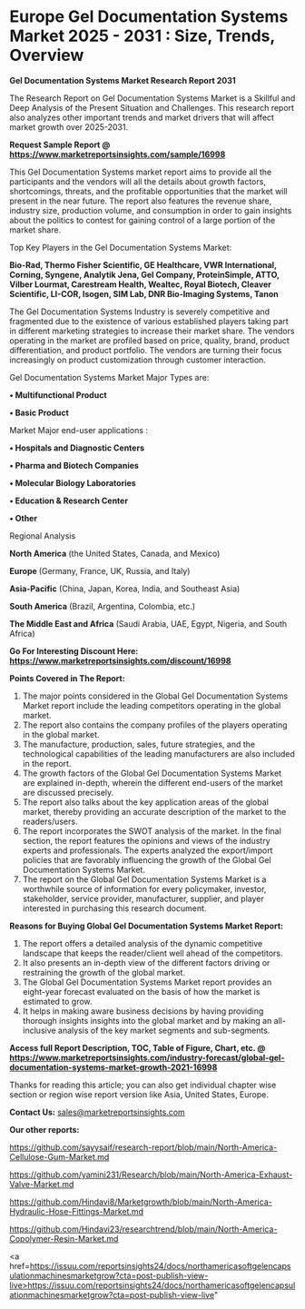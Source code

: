 # Europe Gel Documentation Systems Market 2025 - 2031 : Size, Trends, Overview

<strong>Gel Documentation Systems Market Research Report 2031</strong>

The Research Report on Gel Documentation Systems Market is a Skillful and Deep Analysis of the Present Situation and Challenges. This research report also analyzes other important trends and market drivers that will affect market growth over 2025-2031.

<strong>Request Sample Report @ <a href=https://www.marketreportsinsights.com/sample/16998>https://www.marketreportsinsights.com/sample/16998</a></strong>

This Gel Documentation Systems market report aims to provide all the participants and the vendors will all the details about growth factors, shortcomings, threats, and the profitable opportunities that the market will present in the near future. The report also features the revenue share, industry size, production volume, and consumption in order to gain insights about the politics to contest for gaining control of a large portion of the market share.

Top Key Players in the Gel Documentation Systems Market:

<strong>Bio-Rad, Thermo Fisher Scientific, GE Healthcare, VWR International, Corning, Syngene, Analytik Jena, Gel Company, ProteinSimple, ATTO, Vilber Lourmat, Carestream Health, Wealtec, Royal Biotech, Cleaver Scientific, LI-COR, Isogen, SIM Lab, DNR Bio-Imaging Systems, Tanon</strong>

The Gel Documentation Systems Industry is severely competitive and fragmented due to the existence of various established players taking part in different marketing strategies to increase their market share. The vendors operating in the market are profiled based on price, quality, brand, product differentiation, and product portfolio. The vendors are turning their focus increasingly on product customization through customer interaction.

Gel Documentation Systems Market Major Types are:

<strong>• Multifunctional Product

• Basic Product</strong>

Market Major end-user applications :

<strong>• Hospitals and Diagnostic Centers

• Pharma and Biotech Companies

• Molecular Biology Laboratories

• Education & Research Center

• Other</strong>

Regional Analysis

</u><strong><b>North America</b></strong> (the United States, Canada, and Mexico)

<strong><b>Europe </b></strong>(Germany, France, UK, Russia, and Italy)

<strong><b>Asia-Pacific</b></strong> (China, Japan, Korea, India, and Southeast Asia)

<strong><b>South America</b></strong> (Brazil, Argentina, Colombia, etc.)

<strong><b>The Middle East and Africa</b></strong> (Saudi Arabia, UAE, Egypt, Nigeria, and South Africa)

<strong>Go For Interesting Discount Here: <a href=https://www.marketreportsinsights.com/discount/16998>https://www.marketreportsinsights.com/discount/16998</a></strong>

<strong>Points Covered in The Report:</strong>
<ol>
  <li>The major points considered in the Global Gel Documentation Systems Market report include the leading competitors operating in the global market.</li>
  <li>The report also contains the company profiles of the players operating in the global market.</li>
  <li>The manufacture, production, sales, future strategies, and the technological capabilities of the leading manufacturers are also included in the report.</li>
  <li>The growth factors of the Global Gel Documentation Systems Market are explained in-depth, wherein the different end-users of the market are discussed precisely.</li>
  <li>The report also talks about the key application areas of the global market, thereby providing an accurate description of the market to the readers/users.</li>
  <li>The report incorporates the SWOT analysis of the market. In the final section, the report features the opinions and views of the industry experts and professionals. The experts analyzed the export/import policies that are favorably influencing the growth of the Global Gel Documentation Systems Market.</li>
  <li>The report on the Global Gel Documentation Systems Market is a worthwhile source of information for every policymaker, investor, stakeholder, service provider, manufacturer, supplier, and player interested in purchasing this research document.</li>
</ol>
<strong>Reasons for Buying Global Gel Documentation Systems Market Report:</strong>

<ol>
  <li>The report offers a detailed analysis of the dynamic competitive landscape that keeps the reader/client well ahead of the competitors.</li>
  <li>It also presents an in-depth view of the different factors driving or restraining the growth of the global market.</li>
  <li>The Global Gel Documentation Systems Market report provides an eight-year forecast evaluated on the basis of how the market is estimated to grow.</li>
  <li>It helps in making aware business decisions by having providing thorough insights insights into the global market and by making an all-inclusive analysis of the key market segments and sub-segments.</li>
</ol>
<strong>Access full Report Description, TOC, Table of Figure, Chart, etc. @ <a href=https://www.marketreportsinsights.com/industry-forecast/global-gel-documentation-systems-market-growth-2021-16998>https://www.marketreportsinsights.com/industry-forecast/global-gel-documentation-systems-market-growth-2021-16998</a></strong>


Thanks for reading this article; you can also get individual chapter wise section or region wise report version like Asia, United States, Europe.

<strong>Contact Us:</strong>
sales@marketreportsinsights.com

<strong>Our other reports:</strong>

<a href=https://github.com/sayysaif/research-report/blob/main/North-America-Cellulose-Gum-Market.md>https://github.com/sayysaif/research-report/blob/main/North-America-Cellulose-Gum-Market.md</a>

<a href=https://github.com/yamini231/Research/blob/main/North-America-Exhaust-Valve-Market.md>https://github.com/yamini231/Research/blob/main/North-America-Exhaust-Valve-Market.md</a>

<a href=https://github.com/Hindavi8/Marketgrowth/blob/main/North-America-Hydraulic-Hose-Fittings-Market.md>https://github.com/Hindavi8/Marketgrowth/blob/main/North-America-Hydraulic-Hose-Fittings-Market.md</a>

<a href=https://github.com/Hindavi23/researchtrend/blob/main/North-America-Copolymer-Resin-Market.md>https://github.com/Hindavi23/researchtrend/blob/main/North-America-Copolymer-Resin-Market.md</a>

<a href=https://issuu.com/reportsinsights24/docs/northamericasoftgelencapsulationmachinesmarketgrow?cta=post-publish-view-live>https://issuu.com/reportsinsights24/docs/northamericasoftgelencapsulationmachinesmarketgrow?cta=post-publish-view-live</a>"
